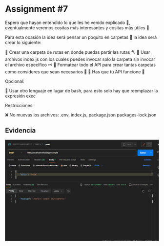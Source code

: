 # Assignment #7

Espero que hayan entendido lo que les he venido explicado 🌱, eventualmente veremos cositas más interesantes y cositas más útiles 👀

Para esta ocasión la idea será pensar un poquito en carpetas 📂 la idea será crear lo siguiente:

🌲 Crear una carpeta de rutas en donde puedas partir las rutas 🪓
🌲 Usar archivos index.js con los cuales puedes invocar solo la carpeta sin invocar el archivo especifico 🗝
🌲 Formatear todo el API para crear tantas carpetas como consideres que sean necesarios 🤔
🌲 Has que tu API funcione 🏁

Opcional:

🍃 Usar otro lenguaje en lugar de bash, para esto solo hay que reemplazar la expresión exec

Restricciones:

❌ No muevas los archivos: .env, index.js, package.json packages-lock.json

## Evidencia

![evidencia](./utils/evidencia.png)
